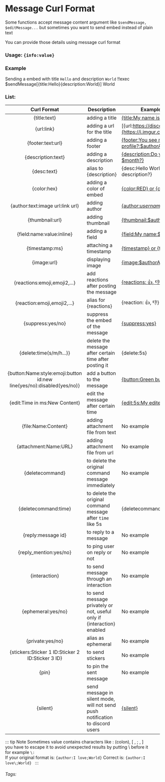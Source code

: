 # Message Curl Format
Some functions accept message content argument
like `$sendMessage, $editMessage...`
but sometimes you want to send embed instead of plain text

You can provide those details using message curl format
### Usage: ```{info:value}```

### Example
Sending a embed with title `Hello` and description `World`
<discord-messages>
	<discord-message>
		!!exec $sendMessage[{title:Hello}{description:World}]
	</discord-message>
	<discord-message :bot="true" author="Custom Command" role-color="#0099ff" avatar="https://media.discordapp.net/avatars/725721249652670555/781224f90c3b841ba5b40678e032f74a.webp">
		<discord-embed embedTitle="Hello">
        <discord-embed-description>
            World
        </discord-embed-description>
        </discord-embed>
	</discord-message>
</discord-messages>


### List:
| Curl Format | Description | Example (click to see output) |
|:-----------:|-------------|---------|
| {title:text} | adding a title | [{title:My name is $username}](https://i.imgur.com/vUfjDLa.png) |
| {url:link} | adding a url for the title | [{url:https://discord.com}](https://i.imgur.com/k234oP0.png) |
| {footer:text:url} | adding a footer | [{footer:You see my small profile?:$authorAvatar}](https://i.imgur.com/MbG9VQ3.png) |
| {description:text} | adding a description | [{description:Do you know that this month is $month?}](https://i.imgur.com/BV7wZpY.png) |
| {desc:text} | alias to {description} | {desc:Hello World, do you see this description?} |
| {color:hex} | adding a color of embed | [{color:RED} or {color:#ff0000}](https://i.imgur.com/f9no81k.png) |
| {author:text:image url:link url} | adding author | [{author:$username:$authorAvatar:$authorAvatar}](https://i.imgur.com/2DU2dwn.png) |
| {thumbnail:url} | adding thumbnail | [{thumbnail:$authorAvatar}](https://i.imgur.com/HruXoXs.png) |
| {field:name:value:inline} | adding a field | [{field:My name:$username}](https://i.imgur.com/zSdpHiW.png) |
| {timestamp:ms} | attaching a timestamp | [{timestamp} or {timestamp:1680871946176}](https://i.imgur.com/2CEzTcp.png) |
| {image:url} | displaying image | [{image:$authorAvatar}](https://i.imgur.com/Gmrxc69.png) |
| {reactions:emoji,emoji2,...} | add reactions after posting the message | [{reactions: :+1:, :-1:}](https://i.imgur.com/Niff1PI.png) |
| {reaction:emoji,emoji2,...} | alias for {reactions} | {reaction: :+1:, :-1:} |
| {suppress:yes/no} | suppress the embed of the message | [{suppress:yes}](https://i.imgur.com/xomAWFd.png) |
| {delete:time(s/m/h...)} | delete the message after certain time after posting it | {delete:5s} |
| {button:Name:style:emoji:button id:new line(yes/no):disabled(yes/no)} | add a button to the message | [{button:Green button:green::id1}](https://i.imgur.com/CIj0FMU.png) |
| {edit:Time in ms:New Content} | edit the message after certain time | [{edit:5s:My edited content}](https://i.imgur.com/p7LsT5C.png) |
| {file:Name:Content} | adding attachment file from text | No example |
| {attachment:Name:URL} | adding attachment file from url | No example |
| {deletecommand} | to delete the original command message immediately | No example |
| {deletecommand:time} | to delete the original command message after `time` like 5s | {deletecommand:5s} |
| {reply:message id} | to reply to a message | No example |
| {reply_mention:yes/no} | to ping user on reply or not | No example |
| {interaction} | to send message through an interaction | No example |
| {ephemeral:yes/no} | to send message privately or not, useful only if {interaction} enabled | No example |
| {private:yes/no} | alias as ephemeral | No example |
| {stickers:Sticker 1 ID:Sticker 2 ID:Sticker 3 ID} | to send stickers | No example |
| {pin} | to pin the sent message | No example |
| {silent} | send message in silent mode, will not send push notification to discord users | [{silent}](https://i.imgur.com/HhSr6ec.png) |


::: tip Note
Sometimes value contains characters like : (colon), [ , ; ,  ]<br>
you have to escape it to avoid unexpected results by putting \ before it<br>
for example `\:`<br>
If your original format is: `{author:I love;World}`
Correct is: `{author:I love\;World} `
:::
###### Tags: <Badge type="tip" text="Message Curl Format" vertical="middle" />
